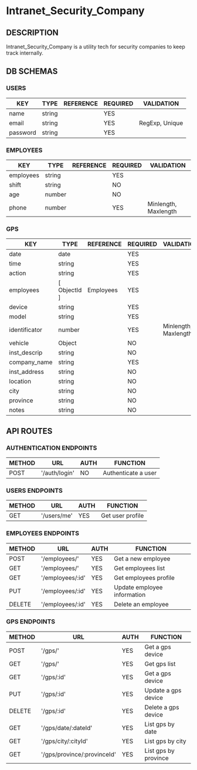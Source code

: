 # Intranet_Security_Company

## DESCRIPTION
Intranet_Security_Company is a utility tech for security companies to keep track internally. 

## DB SCHEMAS

### USERS

| KEY        | TYPE         | REFERENCE | REQUIRED | VALIDATION     |
|------------|--------------|-----------|----------|----------------|
| name       | string       |           | YES      |                |
| email      | string       |           | YES      | RegExp, Unique |
| password   | string       |           | YES      |                |

### EMPLOYEES

| KEY        | TYPE         | REFERENCE | REQUIRED | VALIDATION           |
|------------|--------------|-----------|----------|----------------------|
| employees  | string       |           | YES      |                      |
| shift      | string       |           | NO       |                      |
| age        | number       |           | NO       |                      |
| phone      | number       |           | YES      | Minlength, Maxlength |

### GPS

| KEY           | TYPE         | REFERENCE | REQUIRED | VALIDATION           |
|---------------|--------------|-----------|----------|----------------------|
| date          | date         |           | YES      |                      |
| time          | string       |           | YES      |                      |
| action        | string       |           | YES      |                      |
| employees     | [ ObjectId ] | Employees | YES      |                      |
| device        | string       |           | YES      |                      |
| model         | string       |           | YES      |                      |
| identificator | number       |           | YES      | Minlength, Maxlength |
| vehicle       | Object       |           | NO       |                      |
| inst_descrip  | string       |           | NO       |                      |
| company_name  | string       |           | YES      |                      |
| inst_address  | string       |           | NO       |                      |
| location      | string       |           | NO       |                      |
| city          | string       |           | NO       |                      |
| province      | string       |           | NO       |                      |
| notes         | string       |           | NO       |                      |

## API ROUTES

### AUTHENTICATION ENDPOINTS

| METHOD | URL            | AUTH | FUNCTION             |
|--------|----------------|------|----------------------|
| POST   | '/auth/login'  | NO   | Authenticate a user  |

### USERS ENDPOINTS

| METHOD | URL          | AUTH | FUNCTION         |
|--------|--------------|------|------------------|
| GET    | '/users/me'  | YES  | Get user profile |

### EMPLOYEES ENDPOINTS

| METHOD | URL               | AUTH | FUNCTION                    |
|--------|-------------------|------|-----------------------------|
| POST   | '/employees/'     | YES  | Get a new employee          |
| GET    | '/employees/'     | YES  | Get employees list          |
| GET    | '/employees/:id'  | YES  | Get employees profile       |
| PUT    | '/employees/:id'  | YES  | Update employee information |
| DELETE | '/employees/:id'  | YES  | Delete an employee          |

### GPS ENDPOINTS

| METHOD | URL                         | AUTH | FUNCTION              |
|--------|-----------------------------|------|-----------------------|
| POST   | '/gps/'                     | YES  | Get a gps device      |
| GET    | '/gps/'                     | YES  | Get gps list          |
| GET    | '/gps/:id'                  | YES  | Get a gps device      |
| PUT    | '/gps/:id'                  | YES  | Update a gps device   |
| DELETE | '/gps/:id'                  | YES  | Delete a gps device   |
| GET    | '/gps/date/:dateId'         | YES  | List gps by date      |
| GET    | '/gps/city/:cityId'         | YES  | List gps by city      |
| GET    | '/gps/province/:provinceId' | YES  | List gps by province  |
